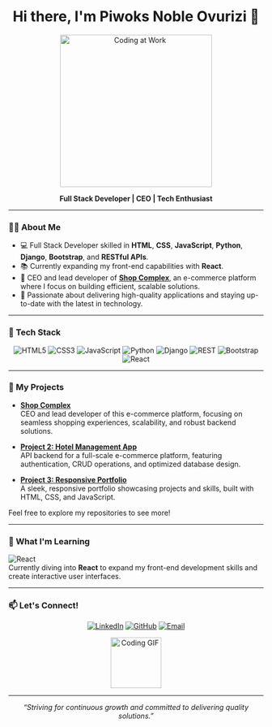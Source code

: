 <h1 align="center">Hi there, I'm Piwoks Noble Ovurizi 👋</h1>

<p align="center">
  <img src="https://media.giphy.com/media/13HgwGsXF0aiGY/giphy.gif" width="300" alt="Coding at Work"/>
</p>

<p align="center">
  <strong>Full Stack Developer | CEO | Tech Enthusiast</strong>
</p>

---

### 👨‍💻 About Me

- 💻 Full Stack Developer skilled in **HTML**, **CSS**, **JavaScript**, **Python**, **Django**, **Bootstrap**, and **RESTful APIs**.
- 📚 Currently expanding my front-end capabilities with **React**.
- 🌱 CEO and lead developer of **[Shop Complex](https://www.myshopcomplex.com)**, an e-commerce platform where I focus on building efficient, scalable solutions.
- 🚀 Passionate about delivering high-quality applications and staying up-to-date with the latest in technology.

---

### 💼 Tech Stack

<p align="center">
  <img src="https://img.shields.io/badge/Code-HTML5-informational?style=for-the-badge&logo=html5&logoColor=white" alt="HTML5"/>
  <img src="https://img.shields.io/badge/Code-CSS3-informational?style=for-the-badge&logo=css3&logoColor=white" alt="CSS3"/>
  <img src="https://img.shields.io/badge/Code-JavaScript-yellow?style=for-the-badge&logo=javascript&logoColor=white" alt="JavaScript"/>
  <img src="https://img.shields.io/badge/Code-Python-blue?style=for-the-badge&logo=python&logoColor=white" alt="Python"/>
  <img src="https://img.shields.io/badge/Framework-Django-success?style=for-the-badge&logo=django&logoColor=white" alt="Django"/>
  <img src="https://img.shields.io/badge/API-REST-green?style=for-the-badge&logo=api&logoColor=white" alt="REST"/>
  <img src="https://img.shields.io/badge/Framework-Bootstrap-blueviolet?style=for-the-badge&logo=bootstrap&logoColor=white" alt="Bootstrap"/>
  <img src="https://img.shields.io/badge/Learning-React-blue?style=for-the-badge&logo=react&logoColor=white" alt="React"/>
</p>

---

### 🚀 My Projects

- **[Shop Complex](https://www.myshopcomplex.com)**  
  CEO and lead developer of this e-commerce platform, focusing on seamless shopping experiences, scalability, and robust backend solutions.

- **[Project 2: Hotel Management App](https://github.com/Piwoksn/Compiled_Hotel_Management_App)**  
  API backend for a full-scale e-commerce platform, featuring authentication, CRUD operations, and optimized database design.

- **[Project 3: Responsive Portfolio](https://github.com/username/project3)**  
  A sleek, responsive portfolio showcasing projects and skills, built with HTML, CSS, and JavaScript.

Feel free to explore my repositories to see more!

---

### 🌱 What I'm Learning

![React](https://img.shields.io/badge/React-Learning-informational?style=for-the-badge&logo=react&logoColor=white)  
Currently diving into **React** to expand my front-end development skills and create interactive user interfaces.

---

### 📫 Let's Connect!

<p align="center">
  <a href="https://www.linkedin.com/in/noble-piwoks"><img src="https://img.shields.io/badge/LinkedIn-Piwoks%20Noble%20Ovurizi-blue?style=for-the-badge&logo=linkedin&logoColor=white" alt="LinkedIn"></a>
  <a href="https://github.com/piwoksn"><img src="https://img.shields.io/badge/GitHub-Piwoksn-black?style=for-the-badge&logo=github&logoColor=white" alt="GitHub"></a>
  <a href="mailto:piwoksnoble@gmail.com"><img src="https://img.shields.io/badge/Email-piwoksnoble@gmail.com-red?style=for-the-badge&logo=gmail&logoColor=white" alt="Email"></a>
</p>

<p align="center">
  <img src="https://media.giphy.com/media/ZVik7pBtu9dNS/giphy.gif" width="100" alt="Coding GIF"/>
</p>

---

<p align="center">
  <em>“Striving for continuous growth and committed to delivering quality solutions.”</em>
</p>
